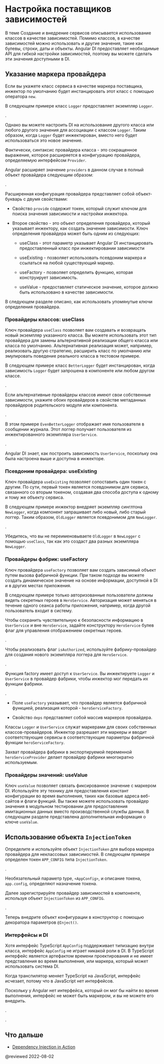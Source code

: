# Настройка поставщиков зависимостей

В теме Создание и внедрение сервисов описывается использование классов в качестве зависимостей. Помимо классов, в качестве зависимостей можно использовать и другие значения, такие как булевы, строки, даты и объекты. Angular DI предоставляет необходимые API для гибкой настройки зависимостей, поэтому вы можете сделать эти значения доступными в DI.

## Указание маркера провайдера

Если вы укажете класс сервиса в качестве маркера поставщика, инжектор по умолчанию будет инстанцировать этот класс с помощью оператора `new`.

В следующем примере класс `Logger` предоставляет экземпляр `Logger`.

<code-example path="dependency-injection/src/app/providers.component.ts" region="providers-logger"></code-example>.

Однако вы можете настроить DI на использование другого класса или любого другого значения для ассоциации с классом `Logger`. Таким образом, когда `Logger` будет инжектирован, вместо него будет использоваться это новое значение.

Фактически, синтаксис провайдера класса - это сокращенное выражение, которое расширяется в конфигурацию провайдера, определяемую интерфейсом `Provider`.

Angular расширяет значение `providers` в данном случае в полный объект провайдера следующим образом:

<code-example path="dependency-injection/src/app/providers.component.ts" region="providers-3" ></code-example>.

Расширенная конфигурация провайдера представляет собой объект-букварь с двумя свойствами:

-   Свойство `provide` содержит токен, который служит ключом для поиска значения зависимости и настройки инжектора.

-   Второе свойство - это объект определения провайдера, который указывает инжектору, как создать значение зависимости. Ключ определения провайдера может быть одним из следующих:

    -   useClass - этот параметр указывает Angular DI инстанцировать предоставленный класс при инжектировании зависимости

    -   useExisting - позволяет использовать псевдоним маркера и ссылаться на любой существующий маркер.

    -   useFactory - позволяет определить функцию, которая конструирует зависимость.

    -   useValue - предоставляет статическое значение, которое должно быть использовано в качестве зависимости.

В следующем разделе описано, как использовать упомянутые ключи определения провайдера.

<a id="token"></a> <a id="injection-token"></a>

### Провайдеры классов: useClass

Ключ провайдера `useClass` позволяет вам создавать и возвращать новый экземпляр указанного класса. Вы можете использовать этот тип провайдера для замены альтернативной реализации общего класса или класса по умолчанию. Альтернативная реализация может, например, реализовать другую стратегию, расширить класс по умолчанию или эмулировать поведение реального класса в тестовом примере.

В следующем примере класс `BetterLogger` будет инстанцирован, когда зависимость `Logger` будет запрошена в компоненте или любом другом классе.

<code-example path="dependency-injection/src/app/providers.component.ts" region="providers-4" ></code-example>.

<a id="class-provider-dependencies"></a>

Если альтернативные провайдеры классов имеют свои собственные зависимости, укажите обоих провайдеров в свойстве метаданных провайдеров родительского модуля или компонента.

<code-example path="dependency-injection/src/app/providers.component.ts" region="providers-5"></code-example>.

В этом примере `EvenBetterLogger` отображает имя пользователя в сообщении журнала. Этот логгер получает пользователя из инжектированного экземпляра `UserService`.

<code-example path="dependency-injection/src/app/providers.component.ts" region="EvenBetterLogger"></code-example>.

Angular DI знает, как построить зависимость `UserService`, поскольку она была настроена выше и доступна в инжекторе.

### Псевдоним провайдера: useExisting

Ключ провайдера `useExisting` позволяет сопоставить один токен с другим. По сути, первый токен является псевдонимом для сервиса, связанного со вторым токеном, создавая два способа доступа к одному и тому же объекту сервиса.

В следующем примере инжектор внедряет экземпляр синглтона `NewLogger`, когда компонент запрашивает либо новый, либо старый логгер. Таким образом, `OldLogger` является псевдонимом для `NewLogger`.

<code-example path="dependency-injection/src/app/providers.component.ts" region="providers-6b"></code-example>.

Убедитесь, что вы не переименовываете `OldLogger` в `NewLogger` с помощью `useClass`, так как это создаст два разных экземпляра `NewLogger`.

### Провайдеры фабрик: useFactory

Ключ провайдера `useFactory` позволяет вам создать зависимый объект путем вызова фабричной функции. При таком подходе вы можете создать динамическое значение на основе информации, доступной в DI и в других местах приложения.

В следующем примере только авторизованные пользователи должны видеть секретных героев в `HeroService`. Авторизация может меняться в течение одного сеанса работы приложения, например, когда другой пользователь входит в систему.

Чтобы сохранить чувствительную к безопасности информацию в `UserService` и вне `HeroService`, задайте конструктору `HeroService` булев флаг для управления отображением секретных героев.

<code-example path="dependency-injection/src/app/heroes/hero.service.ts" region="internals" header="src/app/heroes/hero.service.ts (excerpt)"></code-example>.

Чтобы реализовать флаг `isAuthorized`, используйте фабрику-провайдер для создания нового экземпляра логгера для `HeroService`.

<code-example path="dependency-injection/src/app/heroes/hero.service.provider.ts" region="factory" header="src/app/heroes/hero.service.provider.ts (excerpt)"></code-example>.

Функция factory имеет доступ к `UserService`. Вы инжектируете `Logger` и `UserService` в провайдер фабрики, чтобы инжектор мог передать их функции фабрики.

<code-example path="dependency-injection/src/app/heroes/hero.service.provider.ts" region="provider" header="src/app/heroes/hero.service.provider.ts (excerpt)"></code-example>.

-   Поле `useFactory` указывает, что провайдер является фабричной функцией, реализация которой - `heroServiceFactory`.

-   Свойство `deps` представляет собой массив маркеров провайдера.

Классы `Logger` и `UserService` служат маркерами для своих собственных классов-провайдеров. Инжектор разрешает эти маркеры и вводит соответствующие сервисы в соответствующие параметры фабричной функции `heroServiceFactory`.

Захват провайдера фабрики в экспортируемой переменной `heroServiceProvider` делает провайдер фабрики многократно используемым.

### Провайдеры значений: useValue

Ключ `useValue` позволяет связать фиксированное значение с маркером DI. Используйте эту технику для предоставления констант конфигурации во время выполнения, таких как базовые адреса веб-сайтов и флаги функций. Вы также можете использовать провайдер значения в модульном тестировании для предоставления имитационных данных вместо производственной службы данных. В следующем разделе представлена дополнительная информация о ключе `useValue`.

## Использование объекта `InjectionToken`

Определите и используйте объект `InjectionToken` для выбора маркера провайдера для неклассовых зависимостей. В следующем примере определен токен `APP_CONFIG` типа `InjectionToken`.

<code-example path="dependency-injection/src/app/app.config.ts" region="token" header="src/app/app.config.ts"></code-example>.

Необязательный параметр type, `<AppConfig>`, и описание токена, `app.config`, определяют назначение токена.

Далее зарегистрируйте провайдер зависимостей в компоненте, используя объект `InjectionToken` из `APP_CONFIG`.

<code-example path="dependency-injection/src/app/providers.component.ts" header="src/app/providers.component.ts" region="providers-9"></code-example>.

Теперь внедрите объект конфигурации в конструктор с помощью декоратора параметров `@Inject()`.

<code-example path="dependency-injection/src/app/app.component.2.ts" region="ctor" header="src/app/app.component.ts"></code-example>

### Интерфейсы и DI

Хотя интерфейс TypeScript `AppConfig` поддерживает типизацию внутри класса, интерфейс `AppConfig` не играет никакой роли в DI. В TypeScript интерфейс является артефактом времени проектирования и не имеет представления во время выполнения, или маркера, который может использовать система DI.

Когда транспилятор меняет TypeScript на JavaScript, интерфейс исчезает, потому что в JavaScript нет интерфейсов.

Поскольку у Angular нет интерфейса, который он мог бы найти во время выполнения, интерфейс не может быть маркером, и вы не можете его внедрить.

<code-example path="dependency-injection/src/app/providers.component.ts" region="providers-9-interface"></code-example>.

<code-example path="dependency-injection/src/app/providers.component.ts" region="provider-9-ctor-interface"></code-example>.

## Что дальше

-   [Dependency Injection in Action](guide/dependency-injection-in-action)

@reviewed 2022-08-02
